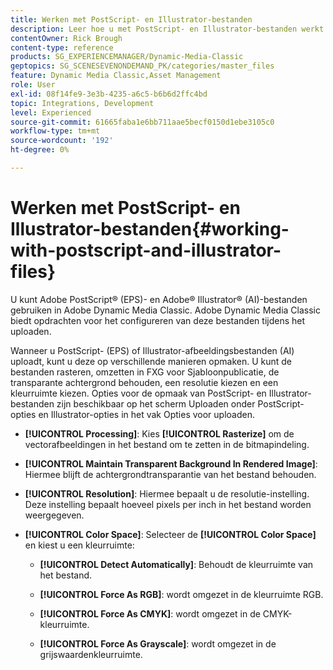 ```yaml
---
title: Werken met PostScript- en Illustrator-bestanden
description: Leer hoe u met PostScript- en Illustrator-bestanden werkt in Adobe Dynamic Media Classic.
contentOwner: Rick Brough
content-type: reference
products: SG_EXPERIENCEMANAGER/Dynamic-Media-Classic
geptopics: SG_SCENESEVENONDEMAND_PK/categories/master_files
feature: Dynamic Media Classic,Asset Management
role: User
exl-id: 08f14fe9-3e3b-4235-a6c5-b6b6d2ffc4bd
topic: Integrations, Development
level: Experienced
source-git-commit: 61665faba1e6bb711aae5becf0150d1ebe3105c0
workflow-type: tm+mt
source-wordcount: '192'
ht-degree: 0%

---
```


# Werken met PostScript- en Illustrator-bestanden{#working-with-postscript-and-illustrator-files}

U kunt Adobe PostScript® (EPS)- en Adobe® Illustrator® (AI)-bestanden gebruiken in Adobe Dynamic Media Classic. Adobe Dynamic Media Classic biedt opdrachten voor het configureren van deze bestanden tijdens het uploaden.

Wanneer u PostScript- (EPS) of Illustrator-afbeeldingsbestanden (AI) uploadt, kunt u deze op verschillende manieren opmaken. U kunt de bestanden rasteren, omzetten in FXG voor Sjabloonpublicatie, de transparante achtergrond behouden, een resolutie kiezen en een kleurruimte kiezen. Opties voor de opmaak van PostScript- en Illustrator-bestanden zijn beschikbaar op het scherm Uploaden onder PostScript-opties en Illustrator-opties in het vak Opties voor uploaden.

* **[!UICONTROL Processing]**: Kies **[!UICONTROL Rasterize]** om de vectorafbeeldingen in het bestand om te zetten in de bitmapindeling.

* **[!UICONTROL Maintain Transparent Background In Rendered Image]**: Hiermee blijft de achtergrondtransparantie van het bestand behouden.

* **[!UICONTROL Resolution]**: Hiermee bepaalt u de resolutie-instelling. Deze instelling bepaalt hoeveel pixels per inch in het bestand worden weergegeven.

* **[!UICONTROL Color Space]**: Selecteer de **[!UICONTROL Color Space]** en kiest u een kleurruimte:

   * **[!UICONTROL Detect Automatically]**: Behoudt de kleurruimte van het bestand.

   * **[!UICONTROL Force As RGB]**: wordt omgezet in de kleurruimte RGB.

   * **[!UICONTROL Force As CMYK]**: wordt omgezet in de CMYK-kleurruimte.

   * **[!UICONTROL Force As Grayscale]**: wordt omgezet in de grijswaardenkleurruimte.
